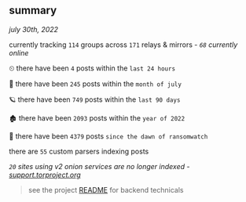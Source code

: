 
## summary
_july 30th, 2022_

currently tracking `114` groups across `171` relays & mirrors - _`68` currently online_

⏲ there have been `4` posts within the `last 24 hours`

🦈 there have been `245` posts within the `month of july`

🪐 there have been `749` posts within the `last 90 days`

🏚 there have been `2093` posts within the `year of 2022`

🦕 there have been `4379` posts `since the dawn of ransomwatch`

there are `55` custom parsers indexing posts

_`20` sites using v2 onion services are no longer indexed - [support.torproject.org](https://support.torproject.org/onionservices/v2-deprecation/)_

> see the project [README](https://github.com/joshhighet/ransomwatch#ransomwatch--) for backend technicals

